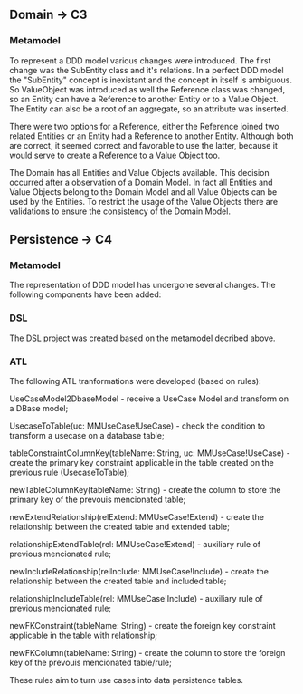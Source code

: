 ## Domain -> C3

### Metamodel
To represent a DDD model various changes were introduced. The first change was the SubEntity class and it's relations. In a perfect DDD model the "SubEntity" concept is inexistant and the concept in itself is ambiguous. So ValueObject was introduced as well the Reference class was changed, so an Entity can have a Reference to another Entity or to a Value Object. The Entity can also be a root of an aggregate, so an attribute was inserted. 

There were two options for a Reference, either the Reference joined two related Entities or an Entity had a Reference to another Entity. Although both are correct, it seemed correct and favorable to use the latter, because it would serve to create a Reference to a Value Object too. 

The Domain has all Entities and Value Objects available. This decision occurred after a observation of a Domain Model. In fact all Entities and Value Objects belong to the Domain Model and all Value Objects can be used by the Entities. To restrict the usage of the Value Objects there are validations to ensure the consistency of the Domain Model.



## Persistence -> C4

### Metamodel
The representation of DDD model has undergone several changes. The following components have been added: 



### DSL
The DSL project was created based on the metamodel decribed above. 

### ATL
The following ATL tranformations were developed (based on rules):

UseCaseModel2DbaseModel - receive a UseCase Model and transform on a DBase model;

UsecaseToTable(uc: MMUseCase!UseCase) - check the condition to transform a usecase on a database table;

tableConstraintColumnKey(tableName: String, uc: MMUseCase!UseCase) - create the primary key constraint applicable in the table created on the previous rule (UsecaseToTable);

newTableColumnKey(tableName: String) - create the column to store the primary key of the prevouis mencionated table;

newExtendRelationship(relExtend: MMUseCase!Extend) - create the relationship between the created table and extended table;

relationshipExtendTable(rel: MMUseCase!Extend) - auxiliary rule of previous mencionated rule;

newIncludeRelationship(relInclude: MMUseCase!Include) - create the relationship between the created table and included table;

relationshipIncludeTable(rel: MMUseCase!Include) - auxiliary rule of previous mencionated rule;

newFKConstraint(tableName: String) - create the foreign key constraint applicable in the table with relationship;

newFKColumn(tableName: String) - create the column to store the foreign key of the prevouis mencionated table/rule;

These rules aim to turn use cases into data persistence tables.